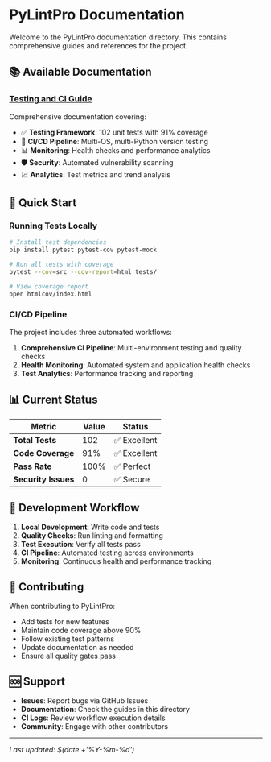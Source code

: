 # PyLintPro Documentation

Welcome to the PyLintPro documentation directory. This contains comprehensive guides and references for the project.

## 📚 Available Documentation

### [Testing and CI Guide](TESTING.md)
Comprehensive documentation covering:
- ✅ **Testing Framework**: 102 unit tests with 91% coverage
- 🔄 **CI/CD Pipeline**: Multi-OS, multi-Python version testing
- 📊 **Monitoring**: Health checks and performance analytics
- 🛡️ **Security**: Automated vulnerability scanning
- 📈 **Analytics**: Test metrics and trend analysis

## 🚀 Quick Start

### Running Tests Locally
```bash
# Install test dependencies
pip install pytest pytest-cov pytest-mock

# Run all tests with coverage
pytest --cov=src --cov-report=html tests/

# View coverage report
open htmlcov/index.html
```

### CI/CD Pipeline
The project includes three automated workflows:
1. **Comprehensive CI Pipeline**: Multi-environment testing and quality checks
2. **Health Monitoring**: Automated system and application health checks
3. **Test Analytics**: Performance tracking and reporting

## 📊 Current Status

| Metric | Value | Status |
|--------|-------|--------|
| **Total Tests** | 102 | ✅ Excellent |
| **Code Coverage** | 91% | ✅ Excellent |
| **Pass Rate** | 100% | ✅ Perfect |
| **Security Issues** | 0 | ✅ Secure |

## 🔧 Development Workflow

1. **Local Development**: Write code and tests
2. **Quality Checks**: Run linting and formatting
3. **Test Execution**: Verify all tests pass
4. **CI Pipeline**: Automated testing across environments
5. **Monitoring**: Continuous health and performance tracking

## 📝 Contributing

When contributing to PyLintPro:
- Add tests for new features
- Maintain code coverage above 90%
- Follow existing test patterns
- Update documentation as needed
- Ensure all quality gates pass

## 🆘 Support

- **Issues**: Report bugs via GitHub Issues
- **Documentation**: Check the guides in this directory
- **CI Logs**: Review workflow execution details
- **Community**: Engage with other contributors

---

*Last updated: $(date +'%Y-%m-%d')*